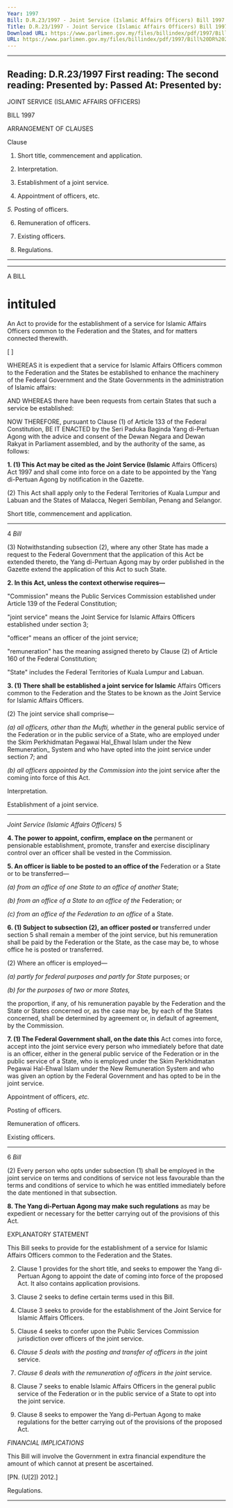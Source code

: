 ```yaml
---
Year: 1997
Bill: D.R.23/1997 - Joint Service (Islamic Affairs Officers) Bill 1997 (Passed)
Title: D.R.23/1997 - Joint Service (Islamic Affairs Officers) Bill 1997 (Passed)
Download URL: https://www.parlimen.gov.my/files/billindex/pdf/1997/Bill%20DR%2023.pdf
URL: https://www.parlimen.gov.my/files/billindex/pdf/1997/Bill%20DR%2023.pdf
---
```

---
Reading:
D.R.23/1997
First reading:
The second reading:
Presented by:
Passed At:
Presented by:
---

JOINT SERVICE (ISLAMIC AFFAIRS OFFICERS)

BILL 1997

ARRANGEMENT OF CLAUSES

Clause

1. Short title, commencement and application.

2. Interpretation.

3. Establishment of a joint service.

4. Appointment of officers, etc.

_5._ Posting of officers.

6. Remuneration of officers.

7. Existing officers.

8. Regulations.


-----

-----

A BILL

# intituled

An Act to provide for the establishment of a service for
Islamic Affairs Officers common to the Federation
and the States, and for matters connected therewith.

[ ]

WHEREAS it is expedient that a service for Islamic
Affairs Officers common to the Federation and the States
be established to enhance the machinery of the Federal
Government and the State Governments in the
administration of Islamic affairs:

AND WHEREAS there have been requests from certain
States that such a service be established:

NOW THEREFORE, pursuant to Clause (1) of Article
133 of the Federal Constitution, BE IT ENACTED by
the Seri Paduka Baginda Yang di-Pertuan Agong with
the advice and consent of the Dewan Negara and Dewan
Rakyat in Parliament assembled, and by the authority of
the same, as follows:

**1. (1) This Act may be cited as the Joint Service (Islamic**
Affairs Officers) Act 1997 and shall come into force on
a date to be appointed by the Yang di-Pertuan Agong
by notification in the Gazette.

(2) This Act shall apply only to the Federal Territories
of Kuala Lumpur and Labuan and the States of Malacca,
Negeri Sembilan, Penang and Selangor.


Short title,
commencement and
application.


-----

4 _Bill_

(3) Notwithstanding subsection (2), where any other
State has made a request to the Federal Government that
the application of this Act be extended thereto, the Yang
di-Pertuan Agong may by order published in the Gazette
extend the application of this Act to such State.

**2. In this Act, unless the context otherwise requires—**

"Commission" means the Public Services Commission
established under Article 139 of the Federal Constitution;

"joint service" means the Joint Service for Islamic
Affairs Officers established under section 3;

"officer" means an officer of the joint service;

"remuneration" has the meaning assigned thereto
by Clause (2) of Article 160 of the Federal Constitution;

"State" includes the Federal Territories of Kuala Lumpur
and Labuan.

**3. (1) There shall be established a joint service for Islamic**
Affairs Officers common to the Federation and the States
to be known as the Joint Service for Islamic Affairs
Officers.

(2) The joint service shall comprise—

_(a) all officers, other than the Mufti, whether in_
the general public service of the Federation or
in the public service of a State, who are employed
under the Skim Perkhidmatan Pegawai Hal_Ehwal Islam under the New Remuneration_
System and who have opted into the joint service
under section 7; and

_(b) all officers appointed by the Commission into_
the joint service after the coming into force of
this Act.


Interpretation.

Establishment
of a joint
service.


-----

_Joint Service (Islamic Affairs Officers)_ 5

**4. The power to appoint, confirm, emplace on the**
permanent or pensionable establishment, promote, transfer
and exercise disciplinary control over an officer shall be
vested in the Commission.

**5. An officer is liable to be posted to an office of the**
Federation or a State or to be transferred—

_(a) from an office of one State to an office of another_
State;

_(b) from an office of a State to an office of the_
Federation; or

_(c) from an office of the Federation to an office_
of a State.

**6. (1) Subject to subsection (2), an officer posted or**
transferred under section 5 shall remain a member of
the joint service, but his remuneration shall be paid by
the Federation or the State, as the case may be, to whose
office he is posted or transferred.

(2) Where an officer is employed—

_(a) partly for federal purposes and partly for State_
purposes; or

_(b) for the purposes of two or more States,_

the proportion, if any, of his remuneration payable by
the Federation and the State or States concerned or, as
the case may be, by each of the States concerned, shall
be determined by agreement or, in default of agreement,
by the Commission.

**7. (1) The Federal Government shall, on the date this**
Act comes into force, accept into the joint service every
person who immediately before that date is an officer,
either in the general public service of the Federation or
in the public service of a State, who is employed under
the Skim Perkhidmatan Pegawai Hal-Ehwal Islam under
the New Remuneration System and who was given an
option by the Federal Government and has opted to be
in the joint service.


Appointment
of officers,
_etc._

Posting of
officers.

Remuneration
of officers.

Existing
officers.


-----

6 _Bill_

(2) Every person who opts under subsection (1) shall
be employed in the joint service on terms and conditions
of service not less favourable than the terms and conditions
of service to which he was entitled immediately before
the date mentioned in that subsection.

**8. The Yang di-Pertuan Agong may make such regulations**
as may be expedient or necessary for the better carrying
out of the provisions of this Act.

EXPLANATORY STATEMENT

This Bill seeks to provide for the establishment of a service for
Islamic Affairs Officers common to the Federation and the States.

2. Clause 1 provides for the short title, and seeks to empower the
Yang di-Pertuan Agong to appoint the date of coming into force
of the proposed Act. It also contains application provisions.

3. Clause 2 seeks to define certain terms used in this Bill.

4. Clause 3 seeks to provide for the establishment of the Joint
Service for Islamic Affairs Officers.

5. Clause 4 seeks to confer upon the Public Services Commission
jurisdiction over officers of the joint service.

6. _Clause 5 deals with the posting and transfer of officers in the_
joint service.

7. _Clause 6 deals with the remuneration of officers in the joint_
service.

8. Clause 7 seeks to enable Islamic Affairs Officers in the general
public service of the Federation or in the public service of a State
to opt into the joint service.

9. Clause 8 seeks to empower the Yang di-Pertuan Agong to make
regulations for the better carrying out of the provisions of the proposed
Act.

_FINANCIAL IMPLICATIONS_

This Bill will involve the Government in extra financial expenditure
the amount of which cannot at present be ascertained.

[PN. (U[2]) 2012.]


Regulations.


-----

